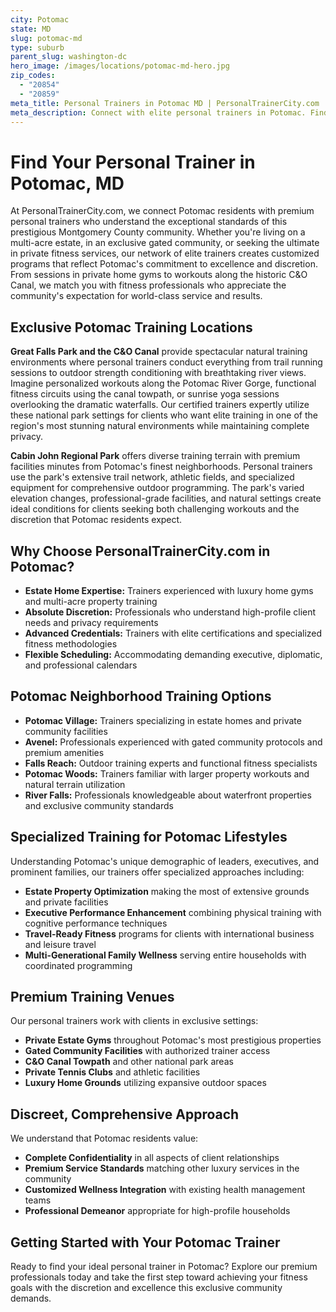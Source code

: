 ```yaml
---
city: Potomac
state: MD
slug: potomac-md
type: suburb
parent_slug: washington-dc
hero_image: /images/locations/potomac-md-hero.jpg
zip_codes:
  - "20854"
  - "20859"
meta_title: Personal Trainers in Potomac MD | PersonalTrainerCity.com
meta_description: Connect with elite personal trainers in Potomac. Find premium fitness coaches for one-on-one training in estate homes, private facilities, and along the C&O Canal.
---
```


# Find Your Personal Trainer in Potomac, MD

At PersonalTrainerCity.com, we connect Potomac residents with premium personal trainers who understand the exceptional standards of this prestigious Montgomery County community. Whether you're living on a multi-acre estate, in an exclusive gated community, or seeking the ultimate in private fitness services, our network of elite trainers creates customized programs that reflect Potomac's commitment to excellence and discretion. From sessions in private home gyms to workouts along the historic C&O Canal, we match you with fitness professionals who appreciate the community's expectation for world-class service and results.

## Exclusive Potomac Training Locations

**Great Falls Park and the C&O Canal** provide spectacular natural training environments where personal trainers conduct everything from trail running sessions to outdoor strength conditioning with breathtaking river views. Imagine personalized workouts along the Potomac River Gorge, functional fitness circuits using the canal towpath, or sunrise yoga sessions overlooking the dramatic waterfalls. Our certified trainers expertly utilize these national park settings for clients who want elite training in one of the region's most stunning natural environments while maintaining complete privacy.

**Cabin John Regional Park** offers diverse training terrain with premium facilities minutes from Potomac's finest neighborhoods. Personal trainers use the park's extensive trail network, athletic fields, and specialized equipment for comprehensive outdoor programming. The park's varied elevation changes, professional-grade facilities, and natural settings create ideal conditions for clients seeking both challenging workouts and the discretion that Potomac residents expect.

## Why Choose PersonalTrainerCity.com in Potomac?

*   **Estate Home Expertise:** Trainers experienced with luxury home gyms and multi-acre property training
*   **Absolute Discretion:** Professionals who understand high-profile client needs and privacy requirements
*   **Advanced Credentials:** Trainers with elite certifications and specialized fitness methodologies
*   **Flexible Scheduling:** Accommodating demanding executive, diplomatic, and professional calendars

## Potomac Neighborhood Training Options

- **Potomac Village:** Trainers specializing in estate homes and private community facilities
- **Avenel:** Professionals experienced with gated community protocols and premium amenities
- **Falls Reach:** Outdoor training experts and functional fitness specialists
- **Potomac Woods:** Trainers familiar with larger property workouts and natural terrain utilization
- **River Falls:** Professionals knowledgeable about waterfront properties and exclusive community standards

## Specialized Training for Potomac Lifestyles

Understanding Potomac's unique demographic of leaders, executives, and prominent families, our trainers offer specialized approaches including:

*   **Estate Property Optimization** making the most of extensive grounds and private facilities
*   **Executive Performance Enhancement** combining physical training with cognitive performance techniques
*   **Travel-Ready Fitness** programs for clients with international business and leisure travel
*   **Multi-Generational Family Wellness** serving entire households with coordinated programming

## Premium Training Venues

Our personal trainers work with clients in exclusive settings:
- **Private Estate Gyms** throughout Potomac's most prestigious properties
- **Gated Community Facilities** with authorized trainer access
- **C&O Canal Towpath** and other national park areas
- **Private Tennis Clubs** and athletic facilities
- **Luxury Home Grounds** utilizing expansive outdoor spaces

## Discreet, Comprehensive Approach

We understand that Potomac residents value:
- **Complete Confidentiality** in all aspects of client relationships
- **Premium Service Standards** matching other luxury services in the community
- **Customized Wellness Integration** with existing health management teams
- **Professional Demeanor** appropriate for high-profile households

## Getting Started with Your Potomac Trainer

Ready to find your ideal personal trainer in Potomac? Explore our premium professionals today and take the first step toward achieving your fitness goals with the discretion and excellence this exclusive community demands.